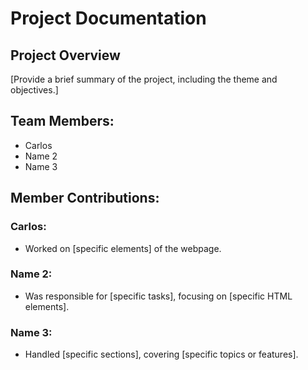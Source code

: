 # Project Documentation

## Project Overview

[Provide a brief summary of the project, including the theme and objectives.]

## Team Members:

-   Carlos
-   Name 2
-   Name 3

## Member Contributions:

### Carlos:

-   Worked on [specific elements] of the webpage.

### Name 2:

-   Was responsible for [specific tasks], focusing on [specific HTML elements].

### Name 3:

-   Handled [specific sections], covering [specific topics or features].